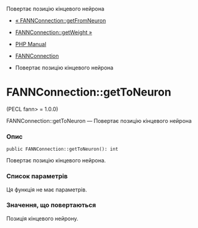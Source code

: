 Повертає позицію кінцевого нейрона

-   [« FANNConnection::getFromNeuron](fannconnection.getfromneuron.md)
    
-   [FANNConnection::getWeight »](fannconnection.getweight.md)
    
-   [PHP Manual](index.md)
    
-   [FANNConnection](class.fannconnection.md)
    
-   Повертає позицію кінцевого нейрона
    

# FANNConnection::getToNeuron

(PECL fann> = 1.0.0)

FANNConnection::getToNeuron — Повертає позицію кінцевого нейрона

### Опис

```methodsynopsis
public FANNConnection::getToNeuron(): int
```

Повертає позицію кінцевого нейрона.

### Список параметрів

Ця функція не має параметрів.

### Значення, що повертаються

Позиція кінцевого нейрону.